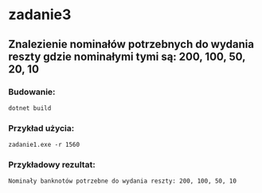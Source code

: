 # zadanie3
## Znalezienie nominałów potrzebnych do wydania reszty gdzie nominałymi tymi są: 200, 100, 50, 20, 10
### Budowanie:
`dotnet build`
### Przykład użycia:
`zadanie1.exe -r 1560`
### Przykładowy rezultat:
`Nominały banknotów potrzebne do wydania reszty: 200, 100, 50, 10`
